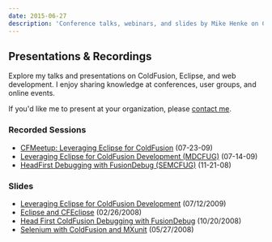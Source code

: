 ```yaml
---
date: 2015-06-27
description: 'Conference talks, webinars, and slides by Mike Henke on ColdFusion, Eclipse, and web development.'
---
```


## Presentations & Recordings

Explore my talks and presentations on ColdFusion, Eclipse, and web development. I enjoy sharing knowledge at conferences, user groups, and online events.

If you'd like me to present at your organization, please [contact me](/#contactsPage).

### Recorded Sessions

- [CFMeetup: Leveraging Eclipse for ColdFusion](http://experts.na3.acrobat.com/p44388482/) (07-23-09)
- [Leveraging Eclipse for ColdFusion Development (MDCFUG)](http://adobechats.adobe.acrobat.com/p10556273/) (07-14-09)
- [HeadFirst Debugging with FusionDebug (SEMCFUG)](http://adobechats.adobe.acrobat.com/p67928306/) (11-21-08)

### Slides

- [Leveraging Eclipse for ColdFusion Development](http://docs.google.com/present/view?id=dc2sb454_246dnfzpwdz) (07/12/2009)
- [Eclipse and CFEclipse](http://docs.google.com/present/view?id=dc2sb454_22cxrj2wf2) (02/26/2008)
- [Head First ColdFusion Debugging with FusionDebug](http://docs.google.com/present/view?id=dc2sb454_130dhf5fccx) (10/20/2008)
- [Selenium with ColdFusion and MXunit](http://docs.google.com/present/view?id=dc2sb454_49cn6bdvcz) (05/27/2008)
